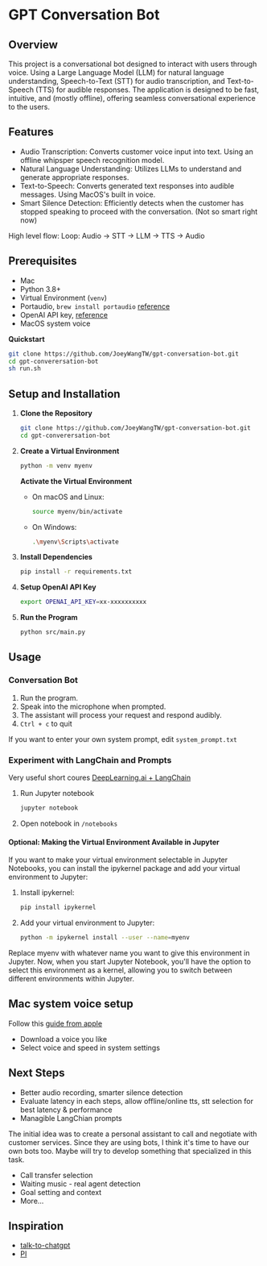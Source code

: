 # GPT Conversation Bot

## Overview

This project is a conversational bot designed to interact with users through voice. Using a Large Language Model (LLM) for natural language understanding, Speech-to-Text (STT) for audio transcription, and Text-to-Speech (TTS) for audible responses. The application is designed to be fast, intuitive, and (mostly offline), offering seamless conversational experience to the users.

## Features

- Audio Transcription: Converts customer voice input into text. Using an offline whipsper speech recognition model.
- Natural Language Understanding: Utilizes LLMs to understand and generate appropriate responses.
- Text-to-Speech: Converts generated text responses into audible messages. Using MacOS's built in voice. 
- Smart Silence Detection: Efficiently detects when the customer has stopped speaking to proceed with the conversation. (Not so smart right now)

High level flow:
Loop:
    Audio -> STT -> LLM -> TTS -> Audio 

## Prerequisites

- Mac
- Python 3.8+
- Virtual Environment (`venv`)
- Portaudio, `brew install portaudio` [reference](https://github.com/Uberi/speech_recognition/blob/master/README.rst#pyaudio-for-microphone-users)
- OpenAI API key, [reference](https://help.openai.com/en/articles/4936850-where-do-i-find-my-secret-api-key)
- MacOS system voice

**Quickstart**

```bash
git clone https://github.com/JoeyWangTW/gpt-conversation-bot.git
cd gpt-converersation-bot
sh run.sh
```

## Setup and Installation

1. **Clone the Repository**

    ```bash
    git clone https://github.com/JoeyWangTW/gpt-conversation-bot.git
    cd gpt-converersation-bot
    ```

2. **Create a Virtual Environment**

    ```bash
    python -m venv myenv
    ```

    **Activate the Virtual Environment**

    - On macOS and Linux:
        ```bash
        source myenv/bin/activate
        ```
    - On Windows:
        ```bash
        .\myenv\Scripts\activate
        ```

3. **Install Dependencies**

    ```bash
    pip install -r requirements.txt
    ```

4. **Setup OpenAI API Key**

    ``` bash
    export OPENAI_API_KEY=xx-xxxxxxxxxx
    ```


5. **Run the Program**

    ```bash
    python src/main.py
    ```

## Usage

### Conversation Bot
1. Run the program.
2. Speak into the microphone when prompted.
3. The assistant will process your request and respond audibly.
4. `Ctrl + c` to quit

If you want to enter your own system prompt, edit `system_prompt.txt`

### Experiment with LangChain and Prompts

Very useful short coures [DeepLearning.ai + LangChain](https://www.deeplearning.ai/short-courses/langchain-for-llm-application-development/)

1. Run Jupyter notebook
   ```bash
   jupyter notebook   
   ```
2. Open notebook in `/notebooks`

#### Optional: Making the Virtual Environment Available in Jupyter
If you want to make your virtual environment selectable in Jupyter Notebooks, you can install the ipykernel package and add your virtual environment to Jupyter:

1. Install ipykernel:

    ``` bash
    pip install ipykernel
    ```

2. Add your virtual environment to Jupyter:

    ``` bash
    python -m ipykernel install --user --name=myenv
    ```

Replace myenv with whatever name you want to give this environment in Jupyter.
Now, when you start Jupyter Notebook, you'll have the option to select this environment as a kernel, allowing you to switch between different environments within Jupyter.

## Mac system voice setup
Follow this [guide from apple](https://support.apple.com/guide/mac-help/change-the-voice-your-mac-uses-to-speak-text-mchlp2290/mac)

- Download a voice you like
- Select voice and speed in system settings

## Next Steps
- Better audio recording, smarter silence detection
- Evaluate latency in each steps, allow offline/online tts, stt selection for best latency & performance
- Managible LangChian prompts


The initial idea was to create a personal assistant to call and negotiate with customer services. Since they are using bots, I think it's time to have our own bots too. Maybe will try to develop something that specialized in this task. 
- Call transfer selection
- Waiting music - real agent detection
- Goal setting and context
- More...

## Inspiration
- [talk-to-chatgpt](https://github.com/AllAboutAI-YT/talk-to-chatgpt)
- [PI](https://pi.ai/talk)
